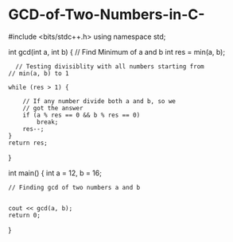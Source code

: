 # GCD-of-Two-Numbers-in-C-
#include <bits/stdc++.h>
using namespace std;

int gcd(int a, int b) {
    // Find Minimum of a and b
    int res = min(a, b);

      // Testing divisiblity with all numbers starting from
    // min(a, b) to 1

    while (res > 1) {

        // If any number divide both a and b, so we
        // got the answer
        if (a % res == 0 && b % res == 0)
            break;
        res--;
    }
    return res;
}

int main() {
    int a = 12, b = 16;
  
    // Finding gcd of two numbers a and b


    cout << gcd(a, b);
    return 0;
}
